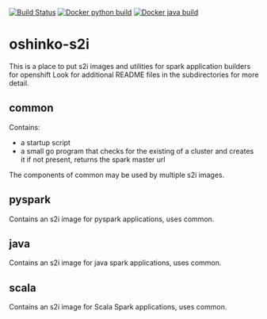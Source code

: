 [![Build Status](https://travis-ci.org/radanalyticsio/oshinko-s2i.svg?branch=master)](https://travis-ci.org/radanalyticsio/oshinko-s2i)
[![Docker python build](https://img.shields.io/docker/automated/radanalyticsio/radanalytics-pyspark.svg)](https://hub.docker.com/r/radanalyticsio/radanalytics-pyspark)
[![Docker java build](https://img.shields.io/docker/automated/radanalyticsio/radanalytics-java-spark.svg)](https://hub.docker.com/r/radanalyticsio/radanalytics-java-spark)

# oshinko-s2i #
This is a place to put s2i images and utilities for spark application builders for openshift
Look for additional README files in the subdirectories for more detail.

## common ##

Contains:

* a startup script
* a small go program that checks for the existing of a cluster and creates it if not present,
returns the spark master url 

The components of common may be used by multiple s2i images.

## pyspark ##

Contains an s2i image for pyspark applications, uses common.

## java ##

Contains an s2i image for java spark applications, uses common.

## scala ##

Contains an s2i image for Scala Spark applications, uses common.
